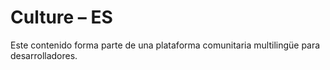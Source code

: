 # Culture – ES

Este contenido forma parte de una plataforma comunitaria multilingüe para desarrolladores.